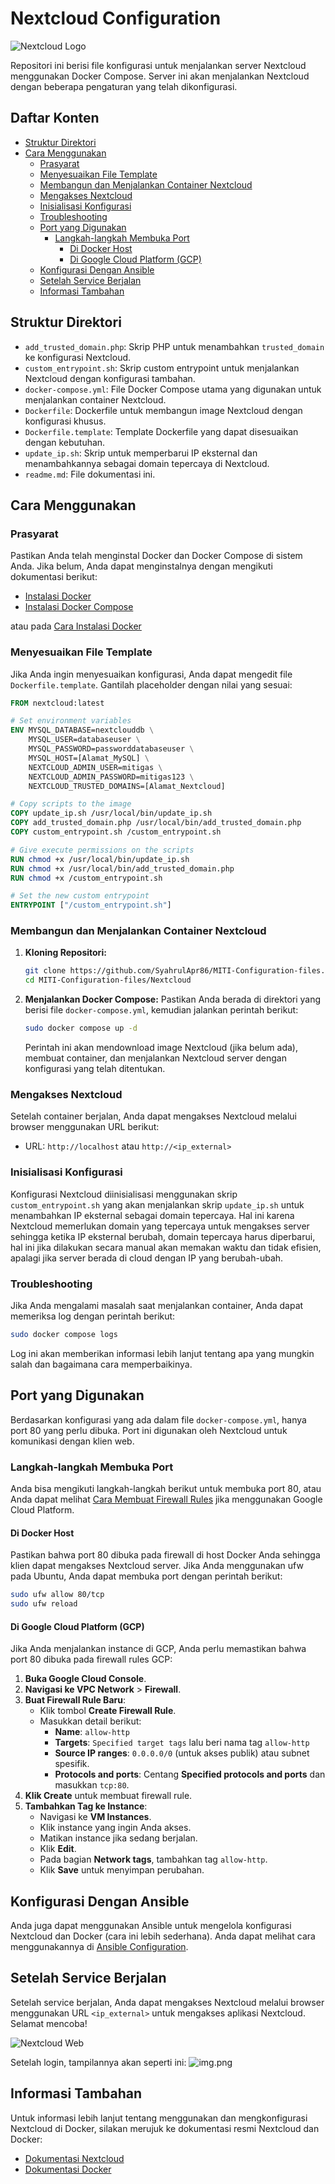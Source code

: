 # Nextcloud Configuration
![Nextcloud Logo](image/nextcloud-logo.png)

Repositori ini berisi file konfigurasi untuk menjalankan server Nextcloud menggunakan Docker Compose. Server ini akan menjalankan Nextcloud dengan beberapa pengaturan yang telah dikonfigurasi.

## Daftar Konten

- [Struktur Direktori](#struktur-direktori)
- [Cara Menggunakan](#cara-menggunakan)
    - [Prasyarat](#prasyarat)
    - [Menyesuaikan File Template](#menyesuaikan-file-template)
    - [Membangun dan Menjalankan Container Nextcloud](#membangun-dan-menjalankan-container-nextcloud)
    - [Mengakses Nextcloud](#mengakses-nextcloud)
    - [Inisialisasi Konfigurasi](#inisialisasi-konfigurasi)
    - [Troubleshooting](#troubleshooting)
    - [Port yang Digunakan](#port-yang-digunakan)
        - [Langkah-langkah Membuka Port](#langkah-langkah-membuka-port)
            - [Di Docker Host](#di-docker-host)
            - [Di Google Cloud Platform (GCP)](#di-google-cloud-platform-gcp)
    - [Konfigurasi Dengan Ansible](#konfigurasi-dengan-ansible)
    - [Setelah Service Berjalan](#setelah-service-berjalan)
    - [Informasi Tambahan](#informasi-tambahan)

## Struktur Direktori

- `add_trusted_domain.php`: Skrip PHP untuk menambahkan `trusted_domain` ke konfigurasi Nextcloud.
- `custom_entrypoint.sh`: Skrip custom entrypoint untuk menjalankan Nextcloud dengan konfigurasi tambahan.
- `docker-compose.yml`: File Docker Compose utama yang digunakan untuk menjalankan container Nextcloud.
- `Dockerfile`: Dockerfile untuk membangun image Nextcloud dengan konfigurasi khusus.
- `Dockerfile.template`: Template Dockerfile yang dapat disesuaikan dengan kebutuhan.
- `update_ip.sh`: Skrip untuk memperbarui IP eksternal dan menambahkannya sebagai domain tepercaya di Nextcloud.
- `readme.md`: File dokumentasi ini.

## Cara Menggunakan

### Prasyarat

Pastikan Anda telah menginstal Docker dan Docker Compose di sistem Anda. Jika belum, Anda dapat menginstalnya dengan mengikuti dokumentasi berikut:

- [Instalasi Docker](https://docs.docker.com/get-docker/)
- [Instalasi Docker Compose](https://docs.docker.com/compose/install/)

atau pada [Cara Instalasi Docker](../readme.md#instalasi-docker)

### Menyesuaikan File Template

Jika Anda ingin menyesuaikan konfigurasi, Anda dapat mengedit file `Dockerfile.template`. Gantilah placeholder dengan nilai yang sesuai:

```Dockerfile
FROM nextcloud:latest

# Set environment variables
ENV MYSQL_DATABASE=nextclouddb \
    MYSQL_USER=databaseuser \
    MYSQL_PASSWORD=passworddatabaseuser \
    MYSQL_HOST=[Alamat_MySQL] \
    NEXTCLOUD_ADMIN_USER=mitigas \
    NEXTCLOUD_ADMIN_PASSWORD=mitigas123 \
    NEXTCLOUD_TRUSTED_DOMAINS=[Alamat_Nextcloud]

# Copy scripts to the image
COPY update_ip.sh /usr/local/bin/update_ip.sh
COPY add_trusted_domain.php /usr/local/bin/add_trusted_domain.php
COPY custom_entrypoint.sh /custom_entrypoint.sh

# Give execute permissions on the scripts
RUN chmod +x /usr/local/bin/update_ip.sh
RUN chmod +x /usr/local/bin/add_trusted_domain.php
RUN chmod +x /custom_entrypoint.sh

# Set the new custom entrypoint
ENTRYPOINT ["/custom_entrypoint.sh"]
```

### Membangun dan Menjalankan Container Nextcloud

1. **Kloning Repositori:**
   ```bash
   git clone https://github.com/SyahrulApr86/MITI-Configuration-files.git
   cd MITI-Configuration-files/Nextcloud
   ```

2. **Menjalankan Docker Compose:**
   Pastikan Anda berada di direktori yang berisi file `docker-compose.yml`, kemudian jalankan perintah berikut:
   ```bash
   sudo docker compose up -d
   ```

   Perintah ini akan mendownload image Nextcloud (jika belum ada), membuat container, dan menjalankan Nextcloud server dengan konfigurasi yang telah ditentukan.

### Mengakses Nextcloud

Setelah container berjalan, Anda dapat mengakses Nextcloud melalui browser menggunakan URL berikut:

- URL: `http://localhost` atau `http://<ip_external>`

### Inisialisasi Konfigurasi

Konfigurasi Nextcloud diinisialisasi menggunakan skrip `custom_entrypoint.sh` yang akan menjalankan skrip `update_ip.sh` untuk menambahkan IP eksternal sebagai domain tepercaya. Hal ini karena Nextcloud memerlukan domain yang tepercaya untuk mengakses server sehingga ketika IP eksternal berubah, domain tepercaya harus diperbarui, hal ini jika dilakukan secara manual akan memakan waktu dan tidak efisien, apalagi jika server berada di cloud dengan IP yang berubah-ubah.

### Troubleshooting

Jika Anda mengalami masalah saat menjalankan container, Anda dapat memeriksa log dengan perintah berikut:

```bash
sudo docker compose logs
```

Log ini akan memberikan informasi lebih lanjut tentang apa yang mungkin salah dan bagaimana cara memperbaikinya.

## Port yang Digunakan

Berdasarkan konfigurasi yang ada dalam file `docker-compose.yml`, hanya port 80 yang perlu dibuka. Port ini digunakan oleh Nextcloud untuk komunikasi dengan klien web.

### Langkah-langkah Membuka Port

Anda bisa mengikuti langkah-langkah berikut untuk membuka port 80, atau Anda dapat melihat [Cara Membuat Firewall Rules](../readme.md#membuat-firewall-rules-di-gcp) jika menggunakan Google Cloud Platform.

#### Di Docker Host

Pastikan bahwa port 80 dibuka pada firewall di host Docker Anda sehingga klien dapat mengakses Nextcloud server. Jika Anda menggunakan ufw pada Ubuntu, Anda dapat membuka port dengan perintah berikut:

```bash
sudo ufw allow 80/tcp
sudo ufw reload
```

#### Di Google Cloud Platform (GCP)

Jika Anda menjalankan instance di GCP, Anda perlu memastikan bahwa port 80 dibuka pada firewall rules GCP:

1. **Buka Google Cloud Console**.
2. **Navigasi ke VPC Network** > **Firewall**.
3. **Buat Firewall Rule Baru**:
    - Klik tombol **Create Firewall Rule**.
    - Masukkan detail berikut:
        - **Name**: `allow-http`
        - **Targets**: `Specified target tags` lalu beri nama tag `allow-http`
        - **Source IP ranges**: `0.0.0.0/0` (untuk akses publik) atau subnet spesifik.
        - **Protocols and ports**: Centang **Specified protocols and ports** dan masukkan `tcp:80`.
4. **Klik Create** untuk membuat firewall rule.
5. **Tambahkan Tag ke Instance**:
    - Navigasi ke **VM Instances**.
    - Klik instance yang ingin Anda akses.
    - Matikan instance jika sedang berjalan.
    - Klik **Edit**.
    - Pada bagian **Network tags**, tambahkan tag `allow-http`.
    - Klik **Save** untuk menyimpan perubahan.

## Konfigurasi Dengan Ansible

Anda juga dapat menggunakan Ansible untuk mengelola konfigurasi Nextcloud dan Docker (cara ini lebih sederhana). Anda dapat melihat cara menggunakannya di [Ansible Configuration](../Ansible/readme.md).

## Setelah Service Berjalan

Setelah service berjalan, Anda dapat mengakses Nextcloud melalui browser menggunakan URL `<ip_external>` untuk mengakses aplikasi Nextcloud. Selamat mencoba!

![Nextcloud Web](image/nextcloud-web.png)

Setelah login, tampilannya akan seperti ini:
![img.png](image/nextcloud-after-login.png)

## Informasi Tambahan

Untuk informasi lebih lanjut tentang menggunakan dan mengkonfigurasi Nextcloud di Docker, silakan merujuk ke dokumentasi resmi Nextcloud dan Docker:

- [Dokumentasi Nextcloud](https://docs.nextcloud.com/)
- [Dokumentasi Docker](https://docs.docker.com/)
